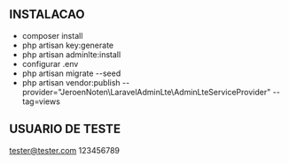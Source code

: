 ## INSTALACAO

- composer install
- php artisan key:generate
- php artisan adminlte:install
- configurar .env
- php artisan migrate --seed
- php artisan vendor:publish --provider="JeroenNoten\LaravelAdminLte\AdminLteServiceProvider" --tag=views

## USUARIO DE TESTE
 tester@tester.com
 123456789

